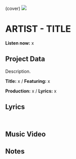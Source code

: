 (cover) ![](57175019_319474918741616_8502199518755923887_n.jpg)

# ARTIST - TITLE

**Listen now:** x

## Project Data

Description.

**Title:** x / **Featuring:** x

**Production:** x / **Lyrics:** x

## Lyrics

```


```

## Music Video


## Notes
